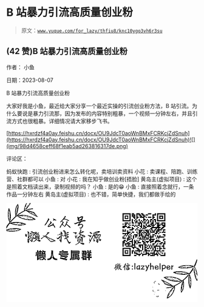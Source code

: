 # B 站暴力引流高质量创业粉

> 原文：[`www.yuque.com/for_lazy/thfiu8/knc10ygo3vh6r3su`](https://www.yuque.com/for_lazy/thfiu8/knc10ygo3vh6r3su)



## (42 赞)B 站暴力引流高质量创业粉 

作者： 小鱼 

日期：2023-08-07 

B 站暴力引流高质量创业粉 

大家好我是小鱼，最近给大家分享一个最近实操的引流创业粉方法，B 站引流。为什么要说是暴力引流那，因为发布的内容特别粗暴，一个视频一分钟左右，并且引流方式也很粗暴。详细情况请大家移步飞书。 

[https://hxrdzf4a0ay.feishu.cn/docx/OU9JdcT0aoWnBMxFCRKcjZdSnuh](https://hxrdzf4a0ay.feishu.cn/docx/OU9JdcT0aoWnBMxFCRKcjZdSnuh)![](img/98d4658ceff68f1eab5ad263816317de.png) 

评论区： 

蚂蚁快跑 : 引流创业粉进来怎么转化呢，卖培训卖资料 小花 : 卖课程、陪跑、训练营、社群都可以 小鱼 : 对 小花 : 我在知乎做创业粉[捂脸] 黄岛主(虚拟项目) : 这个是照着文档读出来，录制视频的吗？ 小鱼 : 是的😁 小鱼 : 直接照着念就行，一条作品一分钟左右 黄岛主(虚拟项目) : 也不错，简单快捷，我们都做手绘的 

![](img/894d30a529e7c37bcd3392323c99941c.png)  